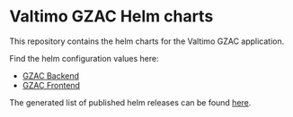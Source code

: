 # Valtimo GZAC Helm charts
This repository contains the helm charts for the Valtimo GZAC application.

Find the helm configuration values here:

* [GZAC Backend](https://github.com/generiekzaakafhandelcomponent/helm-charts/blob/main/charts/gzac-backend/README.md)
* [GZAC Frontend](https://github.com/generiekzaakafhandelcomponent/helm-charts/tree/main/charts/gzac-frontend)

The generated list of published helm releases can be found [here](https://generiekzaakafhandelcomponent.github.io/helm-charts/index.yaml).
